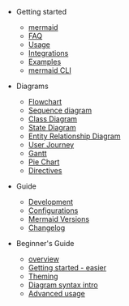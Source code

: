- Getting started

  - [mermaid](README.md)
  - [FAQ](faq.md)
  - [Usage](usage.md)
  - [Integrations](integrations.md)
  - [Examples](examples.md)
  - [mermaid CLI](mermaidCLI.md)

- Diagrams

  - [Flowchart](flowchart.md)
  - [Sequence diagram](sequenceDiagram.md)
  - [Class Diagram](classDiagram.md)
  - [State Diagram](stateDiagram.md)
  - [Entity Relationship Diagram](entityRelationshipDiagram.md)
  - [User Journey](user-journey.md)
  - [Gantt](gantt.md)
  - [Pie Chart](pie.md)
  - [Directives](directives.md)

- Guide

  - [Development](development.md)
  - [Configurations](Setup.md)
  - [Mermaid Versions](versionUpdates.md)
  - [Changelog](CHANGELOG.md)

- Beginner's Guide
  - [overview](n00b-overview.md)
  - [Getting started - easier](n00b-gettingStarted.md)
  - [Theming](theming.md)
  - [Diagram syntax intro](n00b-syntaxReference.md)
  - [Advanced usage](n00b-advanced.md)
